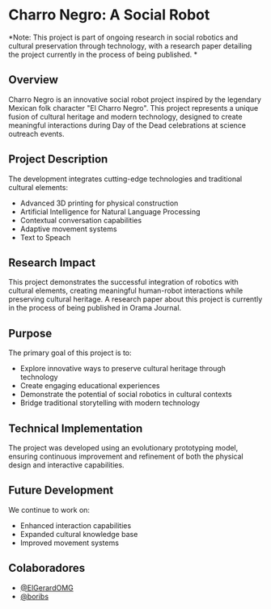 # Charro Negro: A Social Robot 
*Note: This project is part of ongoing research in social robotics and cultural preservation through technology, with a research paper detailing the project currently in the process of being published. 
*
## Overview
Charro Negro is an innovative social robot project inspired by the legendary Mexican folk character "El Charro Negro". This project represents a unique fusion of cultural heritage and modern technology, designed to create meaningful interactions during Day of the Dead celebrations at science outreach events.

## Project Description
The development integrates cutting-edge technologies and traditional cultural elements:
- Advanced 3D printing for physical construction
- Artificial Intelligence for Natural Language Processing
- Contextual conversation capabilities
- Adaptive movement systems
- Text to Speach

## Research Impact
This project demonstrates the successful integration of robotics with cultural elements, creating meaningful human-robot interactions while preserving cultural heritage. A research paper about this project is currently in the process of being published in Orama Journal.

## Purpose
The primary goal of this project is to:
- Explore innovative ways to preserve cultural heritage through technology
- Create engaging educational experiences
- Demonstrate the potential of social robotics in cultural contexts
- Bridge traditional storytelling with modern technology

## Technical Implementation
The project was developed using an evolutionary prototyping model, ensuring continuous improvement and refinement of both the physical design and interactive capabilities.

## Future Development
We continue to work on:
- Enhanced interaction capabilities
- Expanded cultural knowledge base
- Improved movement systems

## Colaboradores
- [@ElGerardOMG](https://github.com/ElGerardOMG)
- [@boribs](https://github.com/boribs) 
